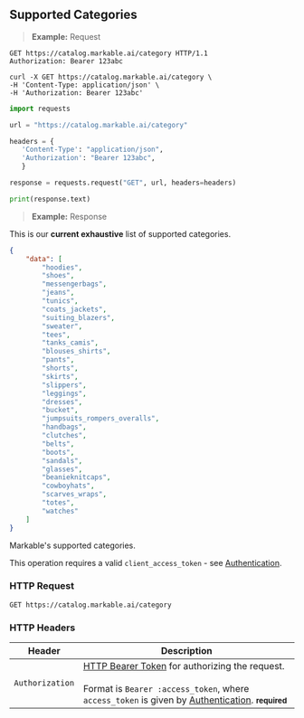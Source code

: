 
## Supported Categories

> **Example:** Request

```http
GET https://catalog.markable.ai/category HTTP/1.1
Authorization: Bearer 123abc
```

```shell
curl -X GET https://catalog.markable.ai/category \
-H 'Content-Type: application/json' \
-H 'Authorization: Bearer 123abc'
```

```python
import requests

url = "https://catalog.markable.ai/category"

headers = {
   'Content-Type': "application/json",
   'Authorization': "Bearer 123abc",
   }

response = requests.request("GET", url, headers=headers)

print(response.text)
```

> **Example:** Response

This is our **current exhaustive** list of supported categories.

```json
{
    "data": [
        "hoodies",
        "shoes",
        "messengerbags",
        "jeans",
        "tunics",
        "coats_jackets",
        "suiting_blazers",
        "sweater",
        "tees",
        "tanks_camis",
        "blouses_shirts",
        "pants",
        "shorts",
        "skirts",
        "slippers",
        "leggings",
        "dresses",
        "bucket",
        "jumpsuits_rompers_overalls",
        "handbags",
        "clutches",
        "belts",
        "boots",
        "sandals",
        "glasses",
        "beanieknitcaps",
        "cowboyhats",
        "scarves_wraps",
        "totes",
        "watches"
    ]
}
```


Markable's supported categories.

<aside class="notice">
    This operation requires a valid <code>client_access_token</code> - see <a href="#authentication">Authentication</a>.
</aside>


### HTTP Request

`GET https://catalog.markable.ai/category`


### HTTP Headers

Header          | Description
----------        | ----------
`Authorization`     | [HTTP Bearer Token](https://tools.ietf.org/html/rfc6750) for authorizing the request. <br><br>Format is `Bearer :access_token`, where `access_token` is given by [Authentication](#authentication). **<small>required</small>**
